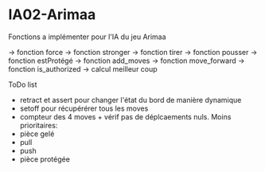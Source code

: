 # IA02-Arimaa

Fonctions a implémenter pour l'IA du jeu Arimaa

-> fonction force
→ fonction stronger
→ fonction tirer
→ fonction pousser
→ fonction estProtégé
→ fonction add_moves
-> fonction move_forward
→ fonction is_authorized
→ calcul meilleur coup

ToDo list
- retract et assert pour changer l'état du bord de manière dynamique
- setoff pour récupérérer tous les moves
- compteur des 4 moves + vérif pas de déplcaements nuls.
Moins prioritaires:
- pièce gelé
- pull
- push
- pièce protégée
